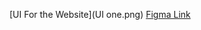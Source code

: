 [UI For the Website](UI one.png)
[Figma Link](https://www.figma.com/file/SybwjihFmxewjh0MkIc61W/Untitled?node-id=0%3A1)
